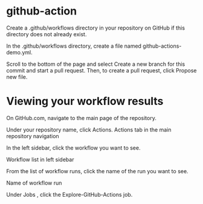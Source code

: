 # github-action

Create a .github/workflows directory in your repository on GitHub if this directory does not already exist.

In the .github/workflows directory, create a file named github-actions-demo.yml.

Scroll to the bottom of the page and select Create a new branch for this commit and start a pull request. Then, to create a pull request, click Propose new file.

# Viewing your workflow results
On GitHub.com, navigate to the main page of the repository.

Under your repository name, click  Actions.
Actions tab in the main repository navigation

In the left sidebar, click the workflow you want to see.

Workflow list in left sidebar

From the list of workflow runs, click the name of the run you want to see.

Name of workflow run

Under Jobs , click the Explore-GitHub-Actions job.

